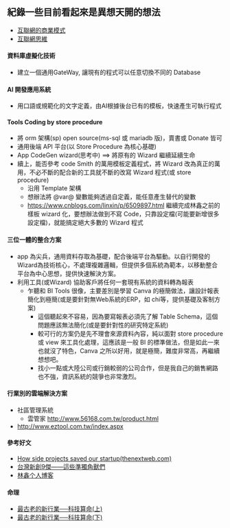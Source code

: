 ## 紀錄一些目前看起來是異想天開的想法
* [互聯網的商業模式](../images/ibm.png)
* [互聯網思維](../images/互聯網思維.png)
#### 資料庫虛擬化技術
* 建立一個通用GateWay, 讓現有的程式可以任意切換不同的 Database

#### AI 開發應用系統
* 用口語或規範化的文字定義，由AI根據後台已有的模板，快速產生可執行程式

#### Tools Coding by store procedure 
* 將 orm 架構(sp) open source(ms-sql 或 mariadb 版)，賣書或 Donate 皆可
* 通用後端 API 平台(以 Store Procedure 為核心基礎)
* App CodeGen wizard(思考中) ==> 將原有的 Wizard 繼續延續生命
* 續上，能否參考 code Smith 的萬用模板定義程式，將 Wizard 改為真正的萬用，不必不斷的配合新的工具就不斷的改寫 Wizard 程式(或 store procedure)
  * 沿用 Template 架構
  * 想辦法將 @var@ 變數能夠透過自定義，能任意產生替代的變數
  * https://www.cnblogs.com/linxin/p/6509897.html
  繼續完成林鑫之前的樣板 wizard 化，要想辦法做到不寫 Code，只靠設定檔(可能要新增很多設定檔)，就能搞定絕大多數的 Wizard 程式

#### 三位一體的整合方案
* app 為尖兵，通用資料存取為基礎，配合後端平台為驅動。以自行開發的 Wizard為技術核心，不處理複雜邏輯，但提供多個系統為範本，以移動整合平台為中心思想，提供快速解決方案。
* 利用工具(或Wizard) 協助客戶將任何一套現有系統的資料轉為報表
  * 乍聽和 BI Tools 很像，主要差別是學習 Canva 的極簡做法，讓設計報表簡化到極簡(或是要針對無Web系統的ERP，如 chi等，提供基礎及客制方案)
    * 這個聽起來不容易，因為要寫報表必須先了解 Table Schema，這個問題應該無法簡化(或是要針對性的研究特定系統)
    * 較可行的方案仍是先不理會來源資料內容，純以面對 store procedure 或 view 來工具化處理，這應該是一般 BI 的標準做法，但是如此一來也就沒了特色，Canva 之所以好用，就是極簡，難度非常高，再繼續想想吧。
    * 找小一點或大陸公司或行銷較弱的公司合作，但是我自己的銷售網路也不強，資訊系統的競爭也非常激烈。

#### 行業別的雲端解決方案 
* 社區管理系統
  * 雲管家 http://www.56168.com.tw/product.html
* http://www.eztool.com.tw/index.aspx

#### 參考好文
* [How side projects saved our startup(thenextweb.com)](https://thenextweb.com/entrepreneur/2014/10/23/side-projects-saved-our-startup/1/)
* [台灣新創9傑——這些準獨角獸們](https://www.bnext.com.tw/article/60107/kneron-2020-special)
* [林鑫个人博客](https://github.com/lin-xin/blog/)

#### 命理
* [最古老的新行業──科技算命(上)](https://tw.news.yahoo.com/%E6%9C%80%E5%8F%A4%E8%80%81%E7%9A%84%E6%96%B0%E8%A1%8C%E6%A5%AD-%E7%A7%91%E6%8A%80%E7%AE%97%E5%91%BD-%E4%B8%8A-054243607.html)
* [最古老的新行業──科技算命(下)](https://tw.news.yahoo.com/%E6%9C%80%E5%8F%A4%E8%80%81%E7%9A%84%E6%96%B0%E8%A1%8C%E6%A5%AD-%E7%A7%91%E6%8A%80%E7%AE%97%E5%91%BD-%E4%B8%8B-054243390.html)
